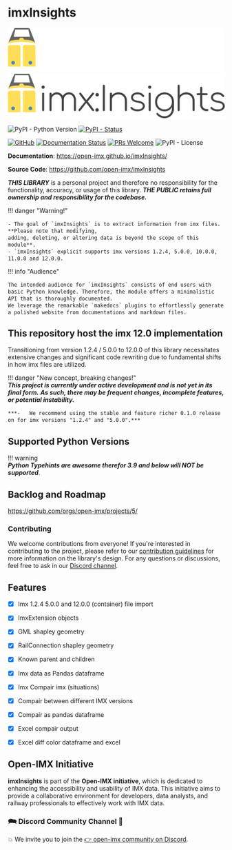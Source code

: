# imxInsights

![imxInsights logo](https://raw.githubusercontent.com/open-imx/imxInsights/main/docs/assets/logo.svg#only-dark#gh-dark-mode-only)
![imxInsights logo](https://raw.githubusercontent.com/open-imx/imxInsights/main/docs/assets/logo-light.svg#only-light#gh-light-mode-only)

![PyPI - Python Version](https://img.shields.io/pypi/pyversions/imxInsights)
[![PyPI - Status](https://img.shields.io/pypi/status/imxInsights)](https://pypi.org/project/imxInsights/)

[![GitHub](https://badgen.net/badge/icon/github?icon=github&label)](https://github.com/open-imx/imxInsights)
[![Documentation Status](https://readthedocs.org/projects/ansicolortags/badge/?version=latest)](http://ansicolortags.readthedocs.io/?badge=latest)
[![PRs Welcome](https://img.shields.io/badge/PRs-welcome-brightgreen.svg?style=flat-square)](http://makeapullrequest.com)
![PyPI - License](https://img.shields.io/pypi/l/imxInsights)

**Documentation**: <a href="https://open-imx.github.io/imxInsights/" target="_blank">https://open-imx.github.io/imxInsights/</a>

**Source Code**: <a href="https://github.com/ImxEra/imxInsights" target="_blank">https://github.com/open-imx/imxInsights</a>

***THIS LIBRARY*** is a personal project and therefore no responsibility for the functionality, accuracy, or usage of this library. 
***THE PUBLIC retains full ownership and responsibility for the codebase.*** 

!!! danger "Warning!"  

    - The goal of `imxInsights` is to extract information from imx files. **Please note that modifying, 
    adding, deleting, or altering data is beyond the scope of this module**.
    - `imxInsights` explicit supports imx versions 1.2.4, 5.0.0, 10.0.0, 11.0.0 and 12.0.0.
    
!!! info "Audience"

    The intended audience for `imxInsights` consists of end users with basic Python knowledge. Therefore, the module offers a minimalistic API that is thoroughly documented. 
    We leverage the remarkable `makedocs` plugins to effortlessly generate a polished website from documentations and markdown files.


## This repository host the imx 12.0 implementation     

Transitioning from version 1.2.4 / 5.0.0 to 12.0.0 of this library necessitates extensive changes and significant code 
rewriting due to fundamental shifts in how imx files are utilized. 

!!! danger "New concept, breaking changes!"  
    ***This project is currently under active development and is not yet in its final form.***
    ***As such, there may be frequent changes, incomplete features, or potential instability.***

    ***-   We recommend using the stable and feature richer 0.1.0 release on for imx versions "1.2.4" and "5.0.0".***

## Supported Python Versions

!!! warning  
    ***Python Typehints are awesome therefor 3.9 and below will NOT be supported***.

## Backlog and Roadmap
<a href="https://github.com/orgs/open-imx/projects/5/" target="_blank">https://github.com/orgs/open-imx/projects/5/</a>

### Contributing

We welcome contributions from everyone! 
If you're interested in contributing to the project, please refer to our [contribution guidelines](CONTRIBUTING.md) for more information on the library's design. 
For any questions or discussions, feel free to ask in our [Discord channel](https://discord.gg/wBses7bPFg).

## Features
- [X] Imx 1.2.4 5.0.0 and 12.0.0 (container) file import
- [X] ImxExtension objects
- [X] GML shapley geometry
- [X] RailConnection shapley geometry
- [X] Known parent and children
- [X] Imx data as Pandas dataframe
- [X] Imx Compair imx (situations)
- [X] Compair between different IMX versions
- [X] Compair as pandas dataframe
- [X] Excel compair output
- [X] Excel diff color dataframe and excel


## Open-IMX Initiative
**imxInsights** is part of the **Open-IMX initiative**, which is dedicated to enhancing the accessibility and usability of IMX data. 
This initiative aims to provide a collaborative environment for developers, data analysts, and railway professionals to effectively work with IMX data.

### 🗪 Discord Community Channel 🤝


💥 We invite you to join the [👉 open-imx community on Discord](https://discord.gg/wBses7bPFg). 
